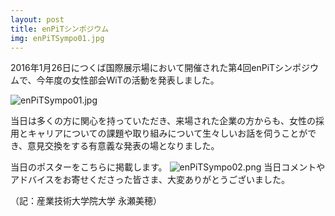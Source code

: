 ```yaml
---
layout: post
title: enPiTシンポジウム
img: enPiTSympo01.jpg
---
```

2016年1月26日につくば国際展示場において開催された第4回enPiTシンポジウムで、今年度の女性部会WiTの活動を発表しました。

![enPiTSympo01.jpg]({{site.baseurl}}/images/enPiTSympo01.jpg)

当日は多くの方に関心を持っていただき、来場された企業の方からも、女性の採用とキャリアについての課題や取り組みについて生々しいお話を伺うことができ、意見交換をする有意義な発表の場となりました。

当日のポスターをこちらに掲載します。
![enPiTSympo02.png]({{site.baseurl}}/images/enPiTSympo02.png)
当日コメントやアドバイスをお寄せくださった皆さま、大変ありがとうございました。

（記：産業技術大学院大学 永瀬美穂）
